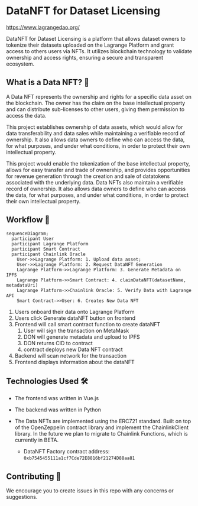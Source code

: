 # DataNFT for Dataset Licensing

https://www.lagrangedao.org/

DataNFT for Dataset Licensing is a platform that allows dataset owners to tokenize their datasets uploaded on the Lagrange Platform and grant access to others users via NFTs. It utilizes blockchain technology to validate ownership and access rights, ensuring a secure and transparent ecosystem.

## What is a Data NFT? 🤔

A Data NFT represents the ownership and rights for a specific data asset on the blockchain. The owner has the claim on the base intellectual property and can distribute sub-licenses to other users, giving them permission to access the data.

This project establishes ownership of data assets, which would allow for data transferability and data sales while maintaining a verifiable record of ownership. It also allows data owners to define who can access the data, for what purposes, and under what conditions, in order to protect their own intellectual property.

This project would enable the tokenization of the base intellectual property, allows for easy transfer and trade of ownership, and provides opportunities for revenue generation through the creation and sale of datatokens associated with the underlying data. Data NFTs also maintain a verifiable record of ownership. It also allows data owners to define who can access the data, for what purposes, and under what conditions, in order to protect their own intellectual property.

## Workflow 🧩

```mermaid
sequenceDiagram;
  participant User
  participant Lagrange Platform
  participant Smart Contract
  participant Chainlink Oracle
    User->>Lagrange Platform: 1. Upload data asset;
    User->>Lagrange Platform: 2. Request DataNFT Generation
    Lagrange Platform->>Lagrange Platform: 3. Generate Metadata on IPFS
    Lagrange Platform->>Smart Contract: 4. claimDataNFT(datasetName, metadataUri)
    Lagrange Platform->>Chainlink Oracle: 5. Verify Data with Lagrange API
    Smart Contract->>User: 6. Creates New Data NFT
```

1. Users onboard their data onto Lagrange Platform
2. Users click Generate dataNFT button on frontend
3. Frontend will call smart contract function to create dataNFT
   1. User will sign the transaction on MetaMask
   2. DON will generate metadata and upload to IPFS
   3. DON returns CID to contract
   4. contract deploys new Data NFT contract
4. Backend will scan network for the transaction
5. Frontend displays information about the dataNFT

## Technologies Used 🛠

- The frontend was written in Vue.js
- The backend was written in Python
- The Data NFTs are implemented using the ERC721 standard. Built on top of the OpenZeppelin contract library and implement the ChainlinkClient library. In the future we plan to migrate to Chainlink Functions, which is currently in BETA.

  - DataNFT Factory contract address: `0xb7545455111a1cf7Cde72E8816bf21274D88aa81`

## Contributing 🤝

We encourage you to create issues in this repo with any concerns or suggestions.
